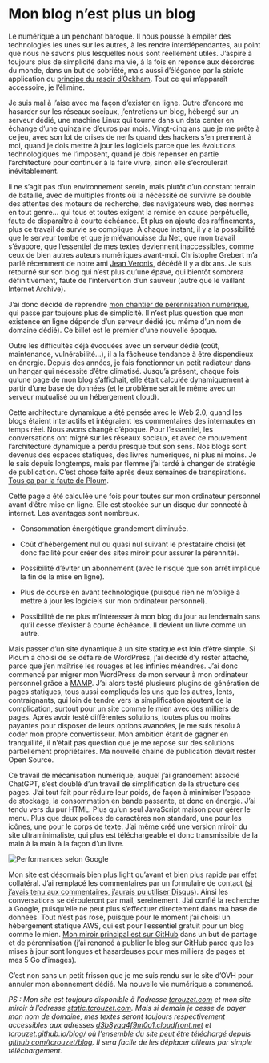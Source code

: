 # Mon blog n’est plus un blog

Le numérique a un penchant baroque. Il nous pousse à empiler des technologies les unes sur les autres, à les rendre interdépendantes, au point que nous ne savons plus lesquelles nous sont réellement utiles. J’aspire à toujours plus de simplicité dans ma vie, à la fois en réponse aux désordres du monde, dans un but de sobriété, mais aussi d’élégance par la stricte application du [principe du rasoir d’Ockham](https://fr.wikipedia.org/wiki/Rasoir_d%27Ockham). Tout ce qui m’apparaît accessoire, je l’élimine.<span id="more-64699"></span>

Je suis mal à l’aise avec ma façon d’exister en ligne. Outre d’encore me hasarder sur les réseaux sociaux, j’entretiens un blog, hébergé sur un serveur dédié, une machine Linux qui tourne dans un data center en échange d’une quinzaine d’euros par mois. Vingt-cinq ans que je me prête à ce jeu, avec son lot de crises de nerfs quand des hackers s’en prennent à moi, quand je dois mettre à jour les logiciels parce que les évolutions technologiques me l’imposent, quand je dois repenser en partie l’architecture pour continuer à la faire vivre, sinon elle s’écroulerait inévitablement.

Il ne s’agit pas d’un environnement serein, mais plutôt d’un constant terrain de bataille, avec de multiples fronts où la nécessité de survivre se double des attentes des moteurs de recherche, des navigateurs web, des normes en tout genre… qui tous et toutes exigent la remise en cause perpétuelle, faute de disparaître à courte échéance. Et plus on ajoute des raffinements, plus ce travail de survie se complique. À chaque instant, il y a la possibilité que le serveur tombe et que je m’évanouisse du Net, que mon travail s’évapore, que l’essentiel de mes textes deviennent inaccessibles, comme ceux de bien autres auteurs numériques avant-moi. Christophe Grebert m’a parlé récemment de notre ami [Jean Veronis](https://fr.wikipedia.org/wiki/Jean_V%C3%A9ronis), décédé il y a dix ans. Je suis retourné sur son blog qui n’est plus qu’une épave, qui bientôt sombrera définitivement, faute de l’intervention d’un sauveur (autre que le vaillant Internet Archive).

J’ai donc décidé de reprendre [mon chantier de pérennisation numérique](https://tcrouzet.com/2021/10/01/comment-perenniser-la-litterature-numerique/), qui passe par toujours plus de simplicité. Il n’est plus question que mon existence en ligne dépende d’un serveur dédié (ou même d’un nom de domaine dédié). Ce billet est le premier d’une nouvelle époque.

Outre les difficultés déjà évoquées avec un serveur dédié (coût, maintenance, vulnérabilité…), il a la fâcheuse tendance à être dispendieux en énergie. Depuis des années, je fais fonctionner un petit radiateur dans un hangar qui nécessite d’être climatisé. Jusqu’à présent, chaque fois qu’une page de mon blog s’affichait, elle était calculée dynamiquement à partir d’une base de données (et le problème serait le même avec un serveur mutualisé ou un hébergement cloud).

Cette architecture dynamique a été pensée avec le Web 2.0, quand les blogs étaient interactifs et intégraient les commentaires des internautes en temps réel. Nous avons changé d’époque. Pour l’essentiel, les conversations ont migré sur les réseaux sociaux, et avec ce mouvement l’architecture dynamique a perdu presque tout son sens. Nos blogs sont devenus des espaces statiques, des livres numériques, ni plus ni moins. Je le sais depuis longtemps, mais par flemme j’ai tardé à changer de stratégie de publication. C’est chose faite après deux semaines de transpirations. [Tous ça par la faute de Ploum](https://ploum.net/2022-12-04-fin-du-blog-et-derniere-version.html).

Cette page a été calculée une fois pour toutes sur mon ordinateur personnel avant d’être mise en ligne. Elle est stockée sur un disque dur connecté à internet. Les avantages sont nombreux.

- Consommation énergétique grandement diminuée.

- Coût d’hébergement nul ou quasi nul suivant le prestataire choisi (et donc facilité pour créer des sites miroir pour assurer la pérennité).

- Possibilité d’éviter un abonnement (avec le risque que son arrêt implique la fin de la mise en ligne).

- Plus de course en avant technologique (puisque rien ne m’oblige à mettre à jour les logiciels sur mon ordinateur personnel).

- Possibilité de ne plus m’intéresser à mon blog du jour au lendemain sans qu’il cesse d’exister à courte échéance. Il devient un livre comme un autre.

Mais passer d’un site dynamique à un site statique est loin d’être simple. Si Ploum a choisi de se défaire de WordPress, j’ai décidé d’y rester attaché, parce que j’en maîtrise les rouages et les infinies méandres. J’ai donc commencé par migrer mon WordPress de mon serveur à mon ordinateur personnel grâce à [MAMP](https://www.mamp.info/en/mac/). J’ai alors testé plusieurs plugins de génération de pages statiques, tous aussi compliqués les uns que les autres, lents, contraignants, qui loin de tendre vers la simplification ajoutent de la complication, surtout pour un site comme le mien avec des milliers de pages. Après avoir testé différentes solutions, toutes plus ou moins payantes pour disposer de leurs options avancées, je me suis résolu à coder mon propre convertisseur. Mon ambition étant de gagner en tranquillité, il n’était pas question que je me repose sur des solutions partiellement propriétaires. Ma nouvelle chaîne de publication devait rester Open Source.

Ce travail de mécanisation numérique, auquel j’ai grandement associé ChatGPT, s’est doublé d’un travail de simplification de la structure des pages. J’ai tout fait pour réduire leur poids, de façon à minimiser l’espace de stockage, la consommation en bande passante, et donc en énergie. J’ai tendu vers du pur HTML. Plus qu’un seul JavaScript maison pour gérer le menu. Plus que deux polices de caractères non standard, une pour les icônes, une pour le corps de texte. J’ai même créé une version miroir du site ultraminimaliste, qui plus est téléchargeable et donc transmissible de la main à la main à la façon d’un livre.

![Performances selon Google](https://tcrouzet.com/images_tc/2023/01/gouglespeed.png)

Mon site est désormais bien plus light qu’avant et bien plus rapide par effet collatéral. J’ai remplacé les commentaires par un formulaire de contact ([si j’avais tenu aux commentaires, j’aurais pu utiliser Disqus](https://disqus.com/)). Ainsi les conversations se dérouleront par mail, sereinement. J’ai confié la recherche à Google, puisqu’elle ne peut plus s’effectuer directement dans ma base de données. Tout n’est pas rose, puisque pour le moment j’ai choisi un hébergement statique AWS, qui est pour l’essentiel gratuit pour un blog comme le mien. [Mon miroir principal est sur GitHub](https://static.tcrouzet.com/) dans un but de partage et de pérennisation (j’ai renoncé à publier le blog sur GitHub parce que les mises à jour sont longues et hasardeuses pour mes milliers de pages et mes 5 Go d’images).

C’est non sans un petit frisson que je me suis rendu sur le site d’OVH pour annuler mon abonnement dédié. Ma nouvelle vie numérique a commencé.

*PS : Mon site est toujours disponible à l’adresse [tcrouzet.com](https://tcrouzet.com/) et mon site miroir à l’adresse [static.tcrouzet.com](https://static.tcrouzet.com/). Mais si demain je cesse de payer mon nom de domaine, mes textes seront toujours respectivement accessibles aux adresses [d3b8yqq4f9m0o1.cloudfront.net](https://d3b8yqq4f9m0o1.cloudfront.net/) et [tcrouzet.github.io/blog/](https://tcrouzet.github.io/blog/) où l’ensemble du site peut être téléchargé depuis [github.com/tcrouzet/blog](https://github.com/tcrouzet/blog). Il sera facile de les déplacer ailleurs par simple téléchargement.*